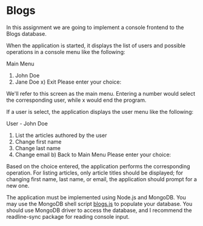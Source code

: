# Blogs

In this assignment we are going to implement a console frontend to the Blogs database.

When the application is started, it displays the list of users and possible operations in a console menu like the following:

Main Menu

1) John Doe
2) Jane Doe
x) Exit
Please enter your choice:

We'll refer to this screen as the main menu. Entering a number would select the corresponding user, while x would end the program.

If a user is select, the application displays the user menu like the following:

User - John Doe

1) List the articles authored by the user
2) Change first name
3) Change last name
4) Change email
b) Back to Main Menu
Please enter your choice:

Based on the choice entered, the application performs the corresponding operation. For listing articles, only article titles should be displayed; for changing first name, last name, or email, the application should prompt for a new one.

The application must be implemented using Node.js and MongoDB. You may use the MongoDB shell script [blogs.js](/blogs.js) to populate your database. You should use MongoDB driver to access the database, and I recommend the readline-sync package for reading console input.
